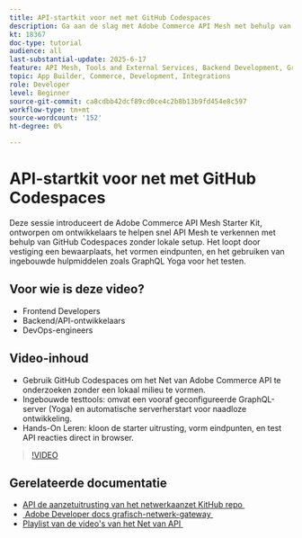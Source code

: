 ```yaml
---
title: API-startkit voor net met GitHub Codespaces
description: Ga aan de slag met Adobe Commerce API Mesh met behulp van een op GitHub gebaseerde starter kit-geen lokale vereiste opstelling.
kt: 18367
doc-type: tutorial
audience: all
last-substantial-update: 2025-6-17
feature: API Mesh, Tools and External Services, Backend Development, GraphQL, Storefront
topic: App Builder, Commerce, Development, Integrations
role: Developer
level: Beginner
source-git-commit: ca8cdbb42dcf89cd0ce4c2b8b13b9fd454e8c597
workflow-type: tm+mt
source-wordcount: '152'
ht-degree: 0%

---
```



# API-startkit voor net met GitHub Codespaces

Deze sessie introduceert de Adobe Commerce API Mesh Starter Kit, ontworpen om ontwikkelaars te helpen snel API Mesh te verkennen met behulp van GitHub Codespaces zonder lokale setup. Het loopt door vestiging een bewaarplaats, het vormen eindpunten, en het gebruiken van ingebouwde hulpmiddelen zoals GraphQL Yoga voor het testen.

## Voor wie is deze video?

* Frontend Developers
* Backend/API-ontwikkelaars
* DevOps-engineers

## Video-inhoud

* Gebruik GitHub Codespaces om het Net van Adobe Commerce API te onderzoeken zonder een lokaal milieu te vormen.
* Ingebouwde testtools: omvat een vooraf geconfigureerde GraphQL-server (Yoga) en automatische serverherstart voor naadloze ontwikkeling.
* Hands-On Leren: kloon de starter uitrusting, vorm eindpunten, en test API reacties direct in browser.

>[!VIDEO](https://video.tv.adobe.com/v/3464023?learn=on&enablevpops&captions=dut)

## Gerelateerde documentatie

* [&#x200B; API de aanzetuitrusting van het netwerkaanzet KitHub repo &#x200B;](https://github.com/adobe-commerce/api-mesh-starter-kit)
* [&#x200B; Adobe Developer docs grafisch-netwerk-gateway &#x200B;](https://developer.adobe.com/graphql-mesh-gateway/)
* [&#x200B; Playlist van de video&#39;s van het Net van API &#x200B;](https://experienceleague.adobe.com/nl/playlists/commerce-get-started-app-builder-and-api-mesh)
